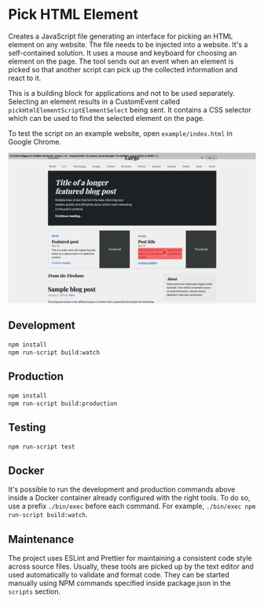 # Pick HTML Element

<!-- FIXME: show a gif of how the script work on a website -->

Creates a JavaScript file generating an interface for picking an HTML element on any website. The file needs to be injected into a website. It's a self-contained solution. It uses a mouse and keyboard for choosing an element on the page. The tool sends out an event when an element is picked so that another script can pick up the collected information and react to it.

This is a building block for applications and not to be used separately. Selecting an element results in a CustomEvent called `pickHtmlElementScriptElementSelect` being sent. It contains a CSS selector which can be used to find the selected element on the page.

To test the script on an example website, open `example/index.html` in Google Chrome.

![Pick HTML element in action](./README-media/pick-html-element-example.gif)

## Development

```shell
npm install
npm run-script build:watch
```

## Production

```shell
npm install
npm run-script build:production
```

## Testing

```shell
npm run-script test
```

## Docker

It's possible to run the development and production commands above inside a Docker container already configured with the right tools. To do so, use a prefix `./bin/exec` before each command. For example, `./bin/exec npm run-script build:watch`.

## Maintenance

The project uses ESLint and Prettier for maintaining a consistent code style across source files. Usually, these tools are picked up by the text editor and used automatically to validate and format code. They can be started manually using NPM commands specified inside package.json in the `scripts` section.
